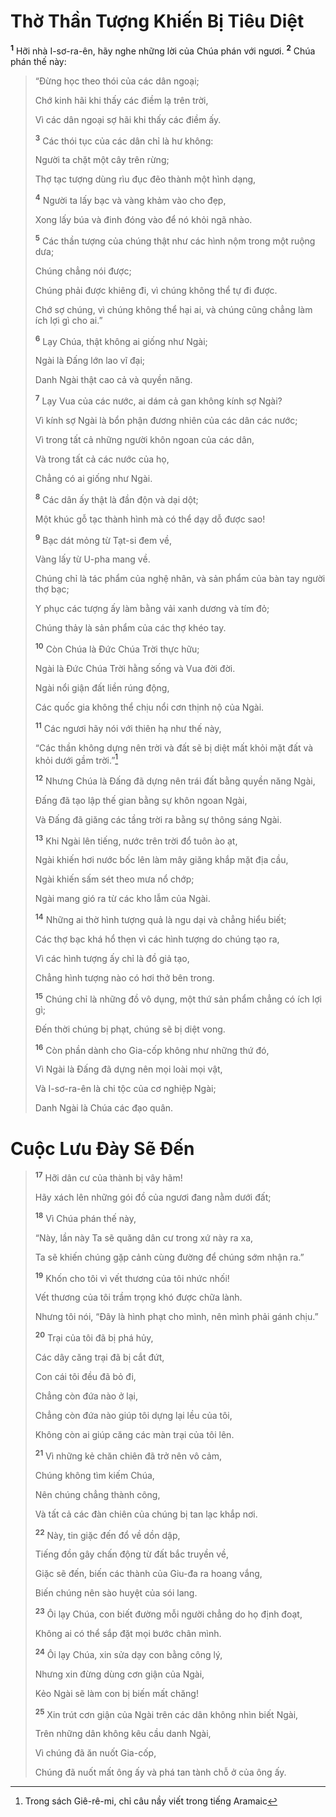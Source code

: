 # Thờ Thần Tượng Khiến Bị Tiêu Diệt

<sup><b>1</b></sup> Hỡi nhà I-sơ-ra-ên, hãy nghe những lời của Chúa phán với ngươi. <sup><b>2</b></sup> Chúa phán thế này:

> “Ðừng học theo thói của các dân ngoại;
>
> Chớ kinh hãi khi thấy các điềm lạ trên trời,
>
> Vì các dân ngoại sợ hãi khi thấy các điềm ấy.
>
> <sup><b>3</b></sup> Các thói tục của các dân chỉ là hư không:
>
> Người ta chặt một cây trên rừng;
>
> Thợ tạc tượng dùng rìu đục đẽo thành một hình dạng,
>
> <sup><b>4</b></sup> Người ta lấy bạc và vàng khảm vào cho đẹp,
>
> Xong lấy búa và đinh đóng vào để nó khỏi ngã nhào.
>
> <sup><b>5</b></sup> Các thần tượng của chúng thật như các hình nộm trong một ruộng dưa;
>
> Chúng chẳng nói được;
>
> Chúng phải được khiêng đi, vì chúng không thể tự đi được.
>
> Chớ sợ chúng, vì chúng không thể hại ai, và chúng cũng chẳng làm ích lợi gì cho ai.”
>
> <sup><b>6</b></sup> Lạy Chúa, thật không ai giống như Ngài;
>
> Ngài là Ðấng lớn lao vĩ đại;
>
> Danh Ngài thật cao cả và quyền năng.
>
> <sup><b>7</b></sup> Lạy Vua của các nước, ai dám cả gan không kính sợ Ngài?
>
> Vì kính sợ Ngài là bổn phận đương nhiên của các dân các nước;
>
> Vì trong tất cả những người khôn ngoan của các dân,
>
> Và trong tất cả các nước của họ,
>
> Chẳng có ai giống như Ngài.
>
> <sup><b>8</b></sup> Các dân ấy thật là đần độn và dại dột;
>
> Một khúc gỗ tạc thành hình mà có thể dạy dỗ được sao!
>
> <sup><b>9</b></sup> Bạc dát mỏng từ Tạt-si đem về,
>
> Vàng lấy từ U-pha mang về.
>
> Chúng chỉ là tác phẩm của nghệ nhân, và sản phẩm của bàn tay người thợ bạc;
>
> Y phục các tượng ấy làm bằng vải xanh dương và tím đỏ;
>
> Chúng thảy là sản phẩm của các thợ khéo tay.
>
> <sup><b>10</b></sup> Còn Chúa là Ðức Chúa Trời thực hữu;
>
> Ngài là Ðức Chúa Trời hằng sống và Vua đời đời.
>
> Ngài nổi giận đất liền rúng động,
>
> Các quốc gia không thể chịu nổi cơn thịnh nộ của Ngài.
>
> <sup><b>11</b></sup> Các ngươi hãy nói với thiên hạ như thế này,
>
> “Các thần không dựng nên trời và đất sẽ bị diệt mất khỏi mặt đất và khỏi dưới gầm trời.”[^1-0df08122-4078-4e8b-85dc-95fcec2ec602]
>
> <sup><b>12</b></sup> Nhưng Chúa là Ðấng đã dựng nên trái đất bằng quyền năng Ngài,
>
> Ðấng đã tạo lập thế gian bằng sự khôn ngoan Ngài,
>
> Và Ðấng đã giăng các tầng trời ra bằng sự thông sáng Ngài.
>
> <sup><b>13</b></sup> Khi Ngài lên tiếng, nước trên trời đổ tuôn ào ạt,
>
> Ngài khiến hơi nước bốc lên làm mây giăng khắp mặt địa cầu,
>
> Ngài khiến sấm sét theo mưa nổ chớp;
>
> Ngài mang gió ra từ các kho lẫm của Ngài.
>
> <sup><b>14</b></sup> Những ai thờ hình tượng quả là ngu dại và chẳng hiểu biết;
>
> Các thợ bạc khá hổ thẹn vì các hình tượng do chúng tạo ra,
>
> Vì các hình tượng ấy chỉ là đồ giả tạo,
>
> Chẳng hình tượng nào có hơi thở bên trong.
>
> <sup><b>15</b></sup> Chúng chỉ là những đồ vô dụng, một thứ sản phẩm chẳng có ích lợi gì;
>
> Ðến thời chúng bị phạt, chúng sẽ bị diệt vong.
>
> <sup><b>16</b></sup> Còn phần dành cho Gia-cốp không như những thứ đó,
>
> Vì Ngài là Ðấng đã dựng nên mọi loài mọi vật,
>
> Và I-sơ-ra-ên là chi tộc của cơ nghiệp Ngài;
>
> Danh Ngài là Chúa các đạo quân.

# Cuộc Lưu Ðày Sẽ Ðến

> <sup><b>17</b></sup> Hỡi dân cư của thành bị vây hãm!
>
> Hãy xách lên những gói đồ của ngươi đang nằm dưới đất;
>
> <sup><b>18</b></sup> Vì Chúa phán thế này,
>
> “Này, lần này Ta sẽ quăng dân cư trong xứ này ra xa,
>
> Ta sẽ khiến chúng gặp cảnh cùng đường để chúng sớm nhận ra.”
>
> <sup><b>19</b></sup> Khốn cho tôi vì vết thương của tôi nhức nhối!
>
> Vết thương của tôi trầm trọng khó được chữa lành.
>
> Nhưng tôi nói, “Ðây là hình phạt cho mình, nên mình phải gánh chịu.”
>
> <sup><b>20</b></sup> Trại của tôi đã bị phá hủy,
>
> Các dây căng trại đã bị cắt đứt,
>
> Con cái tôi đều đã bỏ đi,
>
> Chẳng còn đứa nào ở lại,
>
> Chẳng còn đứa nào giúp tôi dựng lại lều của tôi,
>
> Không còn ai giúp căng các màn trại của tôi lên.
>
> <sup><b>21</b></sup> Vì những kẻ chăn chiên đã trở nên vô cảm,
>
> Chúng không tìm kiếm Chúa,
>
> Nên chúng chẳng thành công,
>
> Và tất cả các đàn chiên của chúng bị tan lạc khắp nơi.
>
> <sup><b>22</b></sup> Này, tin giặc đến đổ về dồn dập,
>
> Tiếng đồn gây chấn động từ đất bắc truyền về,
>
> Giặc sẽ đến, biến các thành của Giu-đa ra hoang vắng,
>
> Biến chúng nên sào huyệt của sói lang.
>
> <sup><b>23</b></sup> Ôi lạy Chúa, con biết đường mỗi người chẳng do họ định đoạt,
>
> Không ai có thể sắp đặt mọi bước chân mình.
>
> <sup><b>24</b></sup> Ôi lạy Chúa, xin sửa dạy con bằng công lý,
>
> Nhưng xin đừng dùng cơn giận của Ngài,
>
> Kẻo Ngài sẽ làm con bị biến mất chăng!
>
> <sup><b>25</b></sup> Xin trút cơn giận của Ngài trên các dân không nhìn biết Ngài,
>
> Trên những dân không kêu cầu danh Ngài,
>
> Vì chúng đã ăn nuốt Gia-cốp,
>
> Chúng đã nuốt mất ông ấy và phá tan tành chỗ ở của ông ấy.

[^1-0df08122-4078-4e8b-85dc-95fcec2ec602]: Trong sách Giê-rê-mi, chỉ câu nầy viết trong tiếng Aramaic
